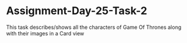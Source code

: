 # Assignment-Day-25-Task-2

This task describes/shows all the characters of Game Of Thrones along with their images in a Card view
